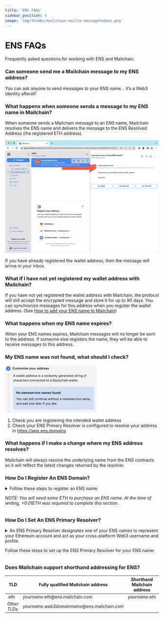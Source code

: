 ```yaml
---
title: 'ENS FAQs'
sidebar_position: 4
image: 'img/thumbs/mailchain-mailto-messagetodaos.png'
---
```


# ENS FAQs

Frequently asked questions for working with ENS and Mailchain.

### Can someone send me a Mailchain message to my ENS address?

You can ask anyone to send messages to your ENS name… it’s a Web3 identity afterall!

### What happens when someone sends a message to my ENS name in Mailchain?

When someone sends a Mailchain message to an ENS name, Mailchain resolves the ENS name and delivers the message to the ENS Resolved Address (the registered ETH address).

![see ens name](../img-ens/ens_introduction/ens_21.png)

If you have already registered the wallet address, then the message will arrive in your inbox.

### What if I have not yet registered my wallet address with Mailchain?

If you have not yet registered the wallet address with Mailchain, the protocol will still accept the encrypted message and store it for up to 90 days. You can synchronize messages for this address when you register the wallet address. (See [How to add your ENS name to Mailchain](/user/guides/wallets-and-identities/ens/ens-getting-started#how-to-add-your-ens-name-to-mailchain))

### What happens when my ENS name expires?

When your ENS names expires, Mailchain messages will no longer be sent to the address. If someone else registers the name, they will be able to receive messages to this address.

### My ENS name was not found, what should I check?

![how to search for ENS name on ens.domains](../img-ens/ens_introduction/Untitled.png)

1. Check you are registering the intended wallet address
2. Check your ENS Primary Resolver is configured to resolve your address in https://app.ens.domains

### What happens if I make a change where my ENS address resolves?

Mailchain will always resolve the underlying name from the ENS contracts so it will reflect the latest changes returned by the resolver.

### How Do I Register An ENS Domain?

<details><summary>
Follow these steps to register an ENS name:

_NOTE: You will need some ETH to purchase an ENS name. At the time of writing, >0.01ETH was required to complete this section._

</summary>

1. Go to [https://app.ens.domains/](https://app.ens.domains/), then connect your wallet.

    ![connect wallet to ens](../img-ens/ens_faqs/Untitled.png)

2. Search for an available name, then click search. (We used happywriter.eth in this guide)

    ![search for ens name](../img-ens/ens_faqs/Untitled%201.png)

3. The app will show you if the name is available.

    ![found ens name](../img-ens/ens_faqs/Untitled%202.png)

4. Choose the length of the registration period you would like, then click “Request to Register”.

    ![click request register](../img-ens/ens_faqs/Untitled%203.png)

5. Check the transaction details, then confirm it to complete step 1.

    ![check and confirm transaction details](../img-ens/ens_faqs/Untitled%204.png)

6. Once the transaction is confirmed, you will need to wait for a period of 1 minute (step 2), before proceeding to step 3.
7. Click “Register” to proceed with the registration.

    ![confirm registration](../img-ens/ens_faqs/Untitled%205.png)

8. Check the transaction details, then confirm it to complete the registration.

    ![check transaction](../img-ens/ens_faqs/Untitled%206.png)

9. Once successful, the app will confirm.

    If you would like to use the ENS name to send messages from Mailchain, then click on “Set As Primary ENS Name” and follow the guide: _Set an ENS Primary Resolver._

    ![set resolver](../img-ens/ens_faqs/Untitled%207.png)

</details>

### How Do I Set An ENS Primary Resolver?

<details><summary>
An ENS Primary Resolver designates one of your ENS names to represent your Ethereum account and act as your cross-platform Web3 username and profile.

Follow these steps to set up the ENS Primary Resolver for your ENS name:

</summary>

1.  Go to [https://app.ens.domains/](https://app.ens.domains/), then connect your wallet.

    ![Untitled](../img-ens/ens_faqs/Untitled.png)

2.  Go to My Account.

    ![Untitled](../img-ens/ens_faqs/Untitled%208.png)

3.  If you do not have a Primary Resolver set, your screen will display the message `Primary ENS Name (reverse record): not set`.

    ![Untitled](../img-ens/ens_faqs/Untitled%209.png)

4.  To set the Primary ENS Name record, click on the drop-down and select the ENS name you want to be your Primary ENS Name.
    (The example below shows happywriter.eth, and ENS subdomain has been configure to resolve to 0xc1db...89d7)
    ![Untitled](../img-ens/ens_faqs/Untitled%2010.png)
5.  Click "Save".

    ![Untitled](../img-ens/ens_faqs/Untitled%2011.png)

6.  Check the transaction details, then confirm it to set the record.

    ![Untitled](../img-ens/ens_faqs/Untitled%2012.png)

7.  Once the transaction is successful, you will see the ENS name as the “Primary ENS Name (reverse record)”

    ![Untitled](../img-ens/ens_faqs/Untitled%2013.png)

You have now set your Primary ENS Name. This will start to appear in Web3 applications you connect to. You can now register the name with Mailchain to start communicating messages

</details>

### Does Mailchain support shorthand addressing for ENS?

| TLD          | Fully qualified Mailchain address                          | Shorthand Mailchain address | Name service address                         |
| ------------ | ---------------------------------------------------------- | --------------------------- | -------------------------------------------- |
| .eth         | _yourname_.eth<span>@</span>ens.mailchain.com              | _yourname_.eth              | _yourname_.eth<span>@</span>ens              |
| _Other TLDs_ | _yourname_._web3domainname_<span>@</span>ens.mailchain.com |                             | _yourname_._web3domainname_<span>@</span>ens |
